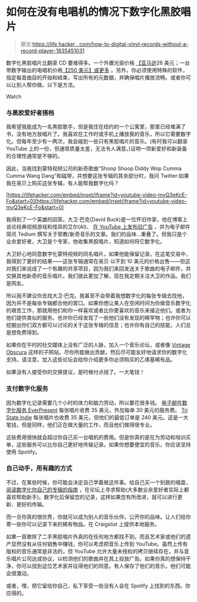 # 如何在没有电唱机的情况下数字化黑胶唱片

> 原文:[https://life hacker . com/how-to-digital-vinyl-records-without-a-record-player-1835451031](https://lifehacker.com/how-to-digitize-vinyl-records-without-a-record-player-1835451031)

数字化黑胶唱片比翻录 CD 要难得多。一个外置光驱价格 [【亚马逊](https://www.amazon.com/dp/B00ODDE33U?asc_campaign=InlineText&asc_refurl=https://lifehacker.com/how-to-digitize-vinyl-records-without-a-record-player-1835451031&asc_source=&tag=kinjalifehackerlink-20)26 美元；一台带数字输出的电唱机价格[【250 美元】或更多](https://www.amazon.com/Audio-Technica-AT-LP120-USB-Direct-Drive-Professional-Turntable/dp/B002S1CJ2Q/?asc_campaign=InlineText&asc_refurl=https://lifehacker.com/how-to-digitize-vinyl-records-without-a-record-player-1835451031&asc_source=&tag=kinjalifehackerlink-20) 。另外，你必须使用特殊的软件，指定每首曲目的开始和结束，写出所有的元数据，并确保唱片播放流畅。或者你可以让别人帮你做。以下是方法。

Watch

### **与黑胶爱好者搭档**

我希望我能成为一名黑胶歌手，但是我住在纽约的一个公寓里，那里已经堆满了书，没有地方放唱片了。我喜欢在工作时或手机上播放我的音乐，所以它需要数字化。但每年至少有一两次，我会碰到一些只有黑胶唱片的音乐。(有时我可以翻录 YouTube 上的一份，但通常质量太差，无法令人满意。)证明一项新爱好和新装备的合理性通常是不够的。

因此，当我找到蒙特视频公司的新奇歌曲“Shoop Shoop Diddy Wop Cumma Cumma Wang Dang”和磁带，并想要这张专辑的其余部分时，我问 Twitter:如果我在易贝上购买这张专辑，有人能帮我数字化吗？

 [https://lifehacker.com/embed/inset/iframe?id=youtube-video-myQ3eKcE-Fo&start=0](https://lifehacker.com/embed/inset/iframe?id=youtube-video-myQ3eKcE-Fo&start=0) 

我得到了一个英雄的回答。大卫·巴克(David Buck)是一位怀旧作家，他在博客上谈论经典视频游戏和怪异的艾尔(Al)、 [在 YouTube 上发布旧广告](https://www.youtube.com/channel/UCr8Cnlo3Uy7ZDqNu9KTTdWw/videos) ，并为电子邮件简讯 Tedium 撰写关于邪教/新奇音乐的文章。我们的品味...重叠了。但我只是个业余爱好者，大卫是个专家，他收集黑胶唱片，知道如何将它数字化。

大卫好心地同意数字化蒙特视频的同名唱片，如果他能保留记录。在这笔交易中，我得到了更好的结果——这张专辑通常在易贝 以不到 10 美元的价格出售——但这对我们来说成了一个有趣的共享项目，因为我们来回发送关于歌曲的电子邮件，并交换其他新奇的音乐唱片。我们彼此更加了解，现在我定期关注大卫的作品。我们是网友。

所以我不建议你去找大卫·巴克。我甚至不会带着我想数字化的每张专辑去找他，因为并不是每张专辑都合他的胃口。如果你想让某人在空闲时间为你做音乐数字化的艰苦工作，那就用他们和你一样喜欢或者比你更喜欢的音乐来接近他们。或者为他们提供类似的服务。也许你已经发现了一些他们没有发现的稀罕物；也许你可以挖掘出你们双方都可以讨论的关于这张专辑的信息；也许你有自己的技能，人们总是想免费得到。

如果你在平时的社交媒体上没有广泛的人脉，加入一个音乐论坛，或者像 [Vintage Obscura](https://www.reddit.com/r/vintageobscura/) 这样的子网站。尽你所能做出贡献，然后尽可能友好地请求你的数字化支持。请注意，加入这些论坛会给你介绍更多你必须购买的乙烯基稀有品。

如果没有人接受你的交换提议，是时候付点钱了。一大笔钱！

### 支付数字化服务

因为数字化记录需要几个小时的体力和脑力劳动，所以要花很多钱。 [电子邮件数字化服务 EverPresent](https://everpresent.com/audio-to-digital/vinyl-record-to-cd-transfer-service/) 每张唱片收费 35 美元，外加每单 30 美元的服务费。 [Tri State Indie](http://www.tristateindie.com/vinyl-record-digitizing-services/) 每张唱片也收费 35 美元，但他们的最低订单是 240 美元。这是一大笔钱，但是同样，他们正在做大量的工作，而且他们做得很专业。

这些费用很快就会超过你自己买一台唱机的费用。但是你真的是在为劳动和培训买单，这些服务可以比你自己更好地传输记录。如果你想要便宜的音乐，你应该坚持使用 Spotify。

### 自己动手，用有趣的方式

不过，在某些时候，你可能会决定自己学着做这件事。给自己买一个别致的唱盘， [阅读数字化你自己的专辑的指南](https://www.digitaltrends.com/home-theater/how-to-convert-vinyl-to-digital/) ，在论坛上寻求帮助(大多数业余爱好者实际上都喜欢帮助新手)。数字化后保留您的记录，这样如果您有所改进，就可以进行更新、更好的传输。

而一旦你真的很优秀，你就可以成为别人的音乐伙伴。公开你的品味。让人们给你寄一些你可以记录下来的稀有物品。在 Craigslist 上提供本地服务。

如果一首歌除了二手黑胶唱片外真的在任何地方都找不到，而且艺术家或他们的遗产显然没有从任何销售中赚钱，你可以考虑把音乐上传到 YouTube。虽然上传有版权的音乐通常是非法的，但 YouTube 允许大量未授权的拷贝继续存在，并与音乐唱片公司达成协议，以检测他们的歌曲并在其上投放广告。如果你真的想保持干净，你可以找到这位艺术家并征得他们的同意。有人保存了他们的音乐，他们可能会很激动。

或者，嘿，把它留给你自己，私下享受一些没有人会在 Spotify 上找到的东西。你应得的。